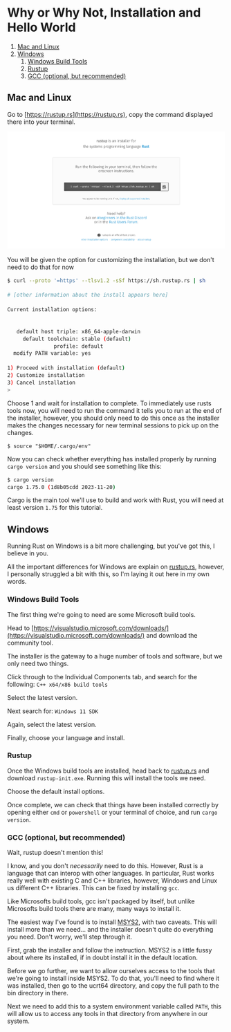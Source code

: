 Why or Why Not, Installation and Hello World
============================================

1. [Mac and Linux](#mac-and-linux)
2. [Windows](#windows)
   1. [Windows Build Tools](#windows-build-tools)
   2. [Rustup](#rustup)
   3. [GCC (optional, but recommended)](#gcc-optional-but-recommended)

Mac and Linux
-------------

Go to [https://rustup.rs](https://rustup.rs), copy the command displayed there into your terminal.

![Rustup Mac / Linux](images/rustup-mac.png)

You will be given the option for customizing the installation, but we don't need to do that for now

```sh
$ curl --proto '=https' --tlsv1.2 -sSf https://sh.rustup.rs | sh

# [other information about the install appears here]

Current installation options:


   default host triple: x86_64-apple-darwin
     default toolchain: stable (default)
               profile: default
  modify PATH variable: yes

1) Proceed with installation (default)
2) Customize installation
3) Cancel installation
>
```

Choose 1 and wait for installation to complete. To immediately use rusts tools now, you will need to run the command it
tells you to run at the end of the installer, however, you should only need to do this once as the installer makes the
changes necessary for new terminal sessions to pick up on the changes.

```shell
$ source "$HOME/.cargo/env"
```

Now you can check whether everything has installed properly by running `cargo version` and you should see something
like this:

```sh
$ cargo version
cargo 1.75.0 (1d8b05cdd 2023-11-20)
```

Cargo is the main tool we'll use to build and work with Rust, you will need at least version `1.75` for this tutorial.

Windows
-------

Running Rust on Windows is a bit more challenging, but you've got this, I believe in you.

All the important differences for Windows are explain on [rustup.rs](https://rustup.rs), however, I personally
struggled a bit with this, so I'm laying it out here in my own words.

### Windows Build Tools

The first thing we're going to need are some Microsoft build tools. 

Head to [https://visualstudio.microsoft.com/downloads/](https://visualstudio.microsoft.com/downloads/) and download the community tool.

The installer is the gateway to a huge number of tools and software, but we only need two things.

Click through to the Individual Components tab, and search for the following: `C++ x64/x86 build tools`

Select the latest version.

Next search for: `Windows 11 SDK`

Again, select the latest version.

Finally, choose your language and install.

### Rustup

Once the Windows build tools are installed, head back to [rustup.rs](https://rustup.rs) and download `rustup-init.exe`.
Running this will install the tools we need.

Choose the default install options.

Once complete, we can check that things have been installed correctly by opening either `cmd` or `powershell` or your
terminal of choice, and run `cargo version`.

### GCC (optional, but recommended)

Wait, rustup doesn't mention this!

I know, and you don't _necessarily_ need to do this. However, Rust is a language that can interop with other languages.
In particular, Rust works really well with existing C and C++ libraries, however, Windows and Linux us different C++
libraries. This can be fixed by installing `gcc`.

Like Microsofts build tools, gcc isn't packaged by itself, but unlike Microsofts build tools there are many, many ways
to install it.

The easiest way I've found is to install [MSYS2](https://www.msys2.org/), with two caveats. This will install more than
we need... and the installer doesn't quite do everything you need. Don't worry, we'll step through it.

First, grab the installer and follow the instruction. MSYS2 is a little fussy about where its installed, if in doubt
install it in the default location.

Before we go further, we want to allow ourselves access to the tools that we're going to install inside MSYS2. To do
that, you'll need to find where it was installed, then go to the ucrt64 directory, and copy the full path to the bin
directory in there.

Next we need to add this to a system environment variable called `PATH`, this will allow us to access any tools in that
directory from anywhere in our system.
